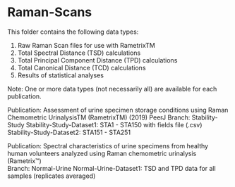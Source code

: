 # Raman-Scans
This folder contains the following data types:
1. Raw Raman Scan files for use with RametrixTM
2. Total Spectral Distance (TSD) calculations
3. Total Principal Component Distance (TPD) calculations
4. Total Canonical Distance (TCD) calculations
5. Results of statistical analyses

Note: One or more data types (not necessarily all) are available for each publication.

Publication: Assessment of urine specimen storage conditions using Raman Chemometric UrinalysisTM (RametrixTM) (2019) PeerJ
Branch: Stability-Study
Stability-Study-Dataset1: STA1 - STA150 with fields file (.csv)
Stability-Study-Dataset2: STA151 - STA251

Publication: Spectral characteristics of urine specimens from healthy human volunteers analyzed using Raman chemometric urinalysis (Rametrix™)  
Branch: Normal-Urine
Normal-Urine-Dataset1: TSD and TPD data for all samples (replicates averaged)
